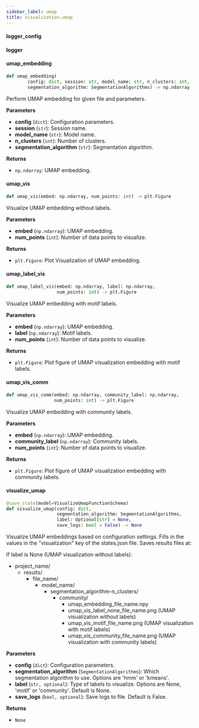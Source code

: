 ```yaml
---
sidebar_label: umap
title: visualization.umap
---
```


#### logger\_config

#### logger

#### umap\_embedding

```python
def umap_embedding(
        config: dict, session: str, model_name: str, n_clusters: int,
        segmentation_algorithm: SegmentationAlgorithms) -> np.ndarray
```

Perform UMAP embedding for given file and parameters.

**Parameters**

* **config** (`dict`): Configuration parameters.
* **session** (`str`): Session name.
* **model_name** (`str`): Model name.
* **n_clusters** (`int`): Number of clusters.
* **segmentation_algorithm** (`str`): Segmentation algorithm.

**Returns**

* `np.ndarray`: UMAP embedding.

#### umap\_vis

```python
def umap_vis(embed: np.ndarray, num_points: int) -> plt.Figure
```

Visualize UMAP embedding without labels.

**Parameters**

* **embed** (`np.ndarray`): UMAP embedding.
* **num_points** (`int`): Number of data points to visualize.

**Returns**

* `plt.Figure`: Plot Visualization of UMAP embedding.

#### umap\_label\_vis

```python
def umap_label_vis(embed: np.ndarray, label: np.ndarray,
                   num_points: int) -> plt.Figure
```

Visualize UMAP embedding with motif labels.

**Parameters**

* **embed** (`np.ndarray`): UMAP embedding.
* **label** (`np.ndarray`): Motif labels.
* **num_points** (`int`): Number of data points to visualize.

**Returns**

* `plt.Figure`: Plot figure of UMAP visualization embedding with motif labels.

#### umap\_vis\_comm

```python
def umap_vis_comm(embed: np.ndarray, community_label: np.ndarray,
                  num_points: int) -> plt.Figure
```

Visualize UMAP embedding with community labels.

**Parameters**

* **embed** (`np.ndarray`): UMAP embedding.
* **community_label** (`np.ndarray`): Community labels.
* **num_points** (`int`): Number of data points to visualize.

**Returns**

* `plt.Figure`: Plot figure of UMAP visualization embedding with community labels.

#### visualize\_umap

```python
@save_state(model=VisualizeUmapFunctionSchema)
def visualize_umap(config: dict,
                   segmentation_algorithm: SegmentationAlgorithms,
                   label: Optional[str] = None,
                   save_logs: bool = False) -> None
```

Visualize UMAP embeddings based on configuration settings.
Fills in the values in the &quot;visualization&quot; key of the states.json file.
Saves results files at:

If label is None (UMAP visualization without labels):
- project_name/
    - results/
        - file_name/
            - model_name/
                - segmentation_algorithm-n_clusters/
                    - community/
                        - umap_embedding_file_name.npy
                        - umap_vis_label_none_file_name.png  (UMAP visualization without labels)
                        - umap_vis_motif_file_name.png  (UMAP visualization with motif labels)
                        - umap_vis_community_file_name.png  (UMAP visualization with community labels)

**Parameters**

* **config** (`dict`): Configuration parameters.
* **segmentation_algorithm** (`SegmentationAlgorithms`): Which segmentation algorithm to use. Options are &#x27;hmm&#x27; or &#x27;kmeans&#x27;.
* **label** (`str, optional`): Type of labels to visualize. Options are None, &#x27;motif&#x27; or &#x27;community&#x27;. Default is None.
* **save_logs** (`bool, optional`): Save logs to file. Default is False.

**Returns**

* `None`

